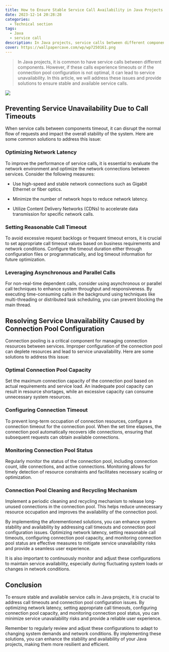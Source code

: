 ```yaml
---
title: How to Ensure Stable Service Call Availability in Java Projects
date: 2023-12-14 20:28:28
categories:
  - Technical section
tags: 
  - Java
  - service call
description: In Java projects, service calls between different components are very common, and there are some problems that may cause the service to be unavailable. This article discusses some common problems and their solutions.
cover: https://wallpapercave.com/wp/wp7250161.png
---
```


> In Java projects, it is common to have service calls between different components. However, if these calls experience timeouts or if the connection pool configuration is not optimal, it can lead to service unavailability. In this article, we will address these issues and provide solutions to ensure stable and available service calls.

![](https://cdn.jsdelivr.net/gh/PirlosM/image@main/20231031145610.png)

## Preventing Service Unavailability Due to Call Timeouts

When service calls between components timeout, it can disrupt the normal flow of requests and impact the overall stability of the system. Here are some common solutions to address this issue:


### Optimizing Network Latency

To improve the performance of service calls, it is essential to evaluate the network environment and optimize the network connections between services. Consider the following measures:



- Use high-speed and stable network connections such as Gigabit Ethernet or fiber optics.

- Minimize the number of network hops to reduce network latency.

- Utilize Content Delivery Networks (CDNs) to accelerate data transmission for specific network calls.


### Setting Reasonable Call Timeout

To avoid excessive request backlogs or frequent timeout errors, it is crucial to set appropriate call timeout values based on business requirements and network conditions. Configure the timeout duration either through configuration files or programmatically, and log timeout information for future optimization.


### Leveraging Asynchronous and Parallel Calls

For non-real-time dependent calls, consider using asynchronous or parallel call techniques to enhance system throughput and responsiveness. By executing time-consuming calls in the background using techniques like multi-threading or distributed task scheduling, you can prevent blocking the main thread.


## Resolving Service Unavailability Caused by Connection Pool Configuration

Connection pooling is a critical component for managing connection resources between services. Improper configuration of the connection pool can deplete resources and lead to service unavailability. Here are some solutions to address this issue:


### Optimal Connection Pool Capacity

Set the maximum connection capacity of the connection pool based on actual requirements and service load. An inadequate pool capacity can result in resource shortages, while an excessive capacity can consume unnecessary system resources.


### Configuring Connection Timeout

To prevent long-term occupation of connection resources, configure a connection timeout for the connection pool. When the set time elapses, the connection pool automatically recovers idle connections, ensuring that subsequent requests can obtain available connections.


### Monitoring Connection Pool Status

Regularly monitor the status of the connection pool, including connection count, idle connections, and active connections. Monitoring allows for timely detection of resource constraints and facilitates necessary scaling or optimization.


### Connection Pool Cleaning and Recycling Mechanism

Implement a periodic cleaning and recycling mechanism to release long-unused connections in the connection pool. This helps reduce unnecessary resource occupation and improves the availability of the connection pool.


By implementing the aforementioned solutions, you can enhance system stability and availability by addressing call timeouts and connection pool configuration issues. Optimizing network latency, setting reasonable call timeouts, configuring connection pool capacity, and monitoring connection pool status are effective measures to mitigate service unavailability risks and provide a seamless user experience.


It is also important to continuously monitor and adjust these configurations to maintain service availability, especially during fluctuating system loads or changes in network conditions.


## Conclusion

To ensure stable and available service calls in Java projects, it is crucial to address call timeouts and connection pool configuration issues. By optimizing network latency, setting appropriate call timeouts, configuring connection pool capacity, and monitoring connection pool status, you can minimize service unavailability risks and provide a reliable user experience.


Remember to regularly review and adjust these configurations to adapt to changing system demands and network conditions. By implementing these solutions, you can enhance the stability and availability of your Java projects, making them more resilient and efficient.